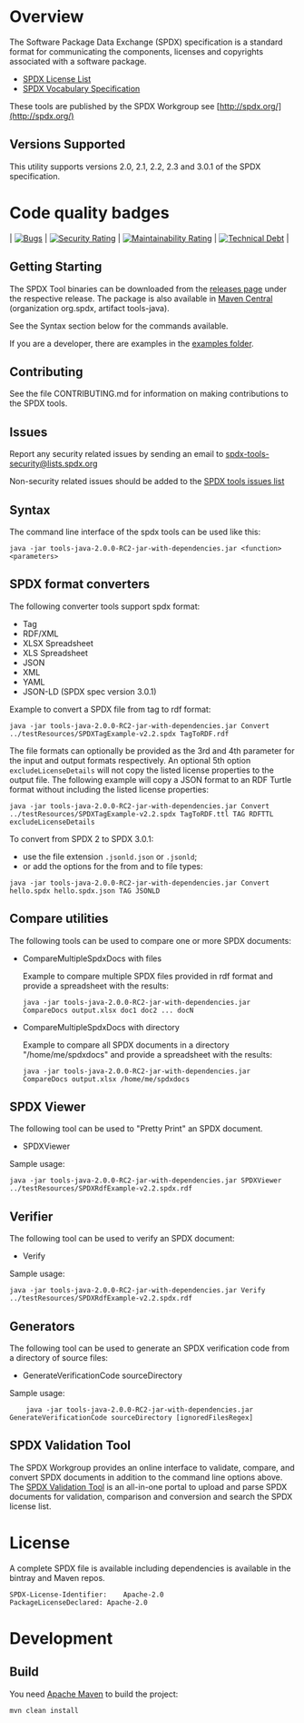 # Overview
The Software Package Data Exchange (SPDX) specification is a standard format for communicating the components, licenses and copyrights associated with a software package.

  * [SPDX License List](http://spdx.org/licenses/)
  * [SPDX Vocabulary Specification](http://spdx.org/rdf/terms)

These tools are published by the SPDX Workgroup
see [http://spdx.org/](http://spdx.org/)

## Versions Supported
This utility supports versions 2.0, 2.1, 2.2, 2.3 and 3.0.1 of the SPDX specification.

# Code quality badges

|   [![Bugs](https://sonarcloud.io/api/project_badges/measure?project=tools-java&metric=bugs)](https://sonarcloud.io/dashboard?id=tools-java)    | [![Security Rating](https://sonarcloud.io/api/project_badges/measure?project=tools-java&metric=security_rating)](https://sonarcloud.io/dashboard?id=tools-java) | [![Maintainability Rating](https://sonarcloud.io/api/project_badges/measure?project=tools-java&metric=sqale_rating)](https://sonarcloud.io/dashboard?id=tools-java) | [![Technical Debt](https://sonarcloud.io/api/project_badges/measure?project=tools-java&metric=sqale_index)](https://sonarcloud.io/dashboard?id=tools-java) |

## Getting Starting

The SPDX Tool binaries can be downloaded from the [releases page](https://github.com/spdx/tools-java/releases) under the respective release.  The package is also available in [Maven Central](https://search.maven.org/artifact/org.spdx/tools-java) (organization org.spdx, artifact tools-java).

See the Syntax section below for the commands available.

If you are a developer, there are examples in the [examples folder](examples/org/spdx/examples).

## Contributing
See the file CONTRIBUTING.md for information on making contributions to the SPDX tools.

## Issues
Report any security related issues by sending an email to [spdx-tools-security@lists.spdx.org](mailto:spdx-tools-security@lists.spdx.org)

Non-security related issues should be added to the [SPDX tools issues list](https://github.com/spdx/tools-java/issues)

## Syntax
The command line interface of the spdx tools can be used like this:

    java -jar tools-java-2.0.0-RC2-jar-with-dependencies.jar <function> <parameters>

## SPDX format converters
The following converter tools support spdx format:

  * Tag
  * RDF/XML
  * XLSX Spreadsheet
  * XLS Spreadsheet
  * JSON
  * XML
  * YAML
  * JSON-LD (SPDX spec version 3.0.1)

Example to convert a SPDX file from tag to rdf format:

    java -jar tools-java-2.0.0-RC2-jar-with-dependencies.jar Convert ../testResources/SPDXTagExample-v2.2.spdx TagToRDF.rdf

The file formats can optionally be provided as the 3rd and 4th parameter for the input and output formats respectively.  An optional 5th option `excludeLicenseDetails` will not copy the listed license properties to the output file.  The following example will copy a JSON format to an RDF Turtle format without including the listed license properties:

    java -jar tools-java-2.0.0-RC2-jar-with-dependencies.jar Convert ../testResources/SPDXTagExample-v2.2.spdx TagToRDF.ttl TAG RDFTTL excludeLicenseDetails

To convert from SPDX 2 to SPDX 3.0.1:
* use the file extension `.jsonld.json` or `.jsonld`;
* or add the options for the from and to file types:
```
java -jar tools-java-2.0.0-RC2-jar-with-dependencies.jar Convert hello.spdx hello.spdx.json TAG JSONLD
```

## Compare utilities
The following  tools can be used to compare one or more SPDX documents:

  * CompareMultipleSpdxDocs with files

    Example to compare multiple SPDX files provided in rdf format and provide a spreadsheet with the results:

        java -jar tools-java-2.0.0-RC2-jar-with-dependencies.jar CompareDocs output.xlsx doc1 doc2 ... docN

  * CompareMultipleSpdxDocs with directory

    Example to compare all SPDX documents in a directory "/home/me/spdxdocs" and provide a spreadsheet with the results:

        java -jar tools-java-2.0.0-RC2-jar-with-dependencies.jar CompareDocs output.xlsx /home/me/spdxdocs

## SPDX Viewer
The following tool can be used to "Pretty Print" an SPDX document.

  * SPDXViewer

Sample usage:

    java -jar tools-java-2.0.0-RC2-jar-with-dependencies.jar SPDXViewer ../testResources/SPDXRdfExample-v2.2.spdx.rdf

## Verifier
The following tool can be used to verify an SPDX document:

  * Verify

Sample usage:

    java -jar tools-java-2.0.0-RC2-jar-with-dependencies.jar Verify ../testResources/SPDXRdfExample-v2.2.spdx.rdf

## Generators
The following tool can be used to generate an SPDX verification code from a directory of source files:

  * GenerateVerificationCode sourceDirectory

  Sample usage:

        java -jar tools-java-2.0.0-RC2-jar-with-dependencies.jar GenerateVerificationCode sourceDirectory [ignoredFilesRegex]

## SPDX Validation Tool
The SPDX Workgroup provides an online interface to validate, compare, and convert SPDX documents in addition to the command line options above. The [SPDX Validation Tool](https://tools.spdx.org/app/validate/) is an all-in-one portal to upload and parse SPDX documents for validation, comparison and conversion and search the SPDX license list.

# License
A complete SPDX file is available including dependencies is available in the bintray and Maven repos.

    SPDX-License-Identifier:	Apache-2.0
    PackageLicenseDeclared:	Apache-2.0

# Development

## Build
You need [Apache Maven](http://maven.apache.org/) to build the project:

    mvn clean install

